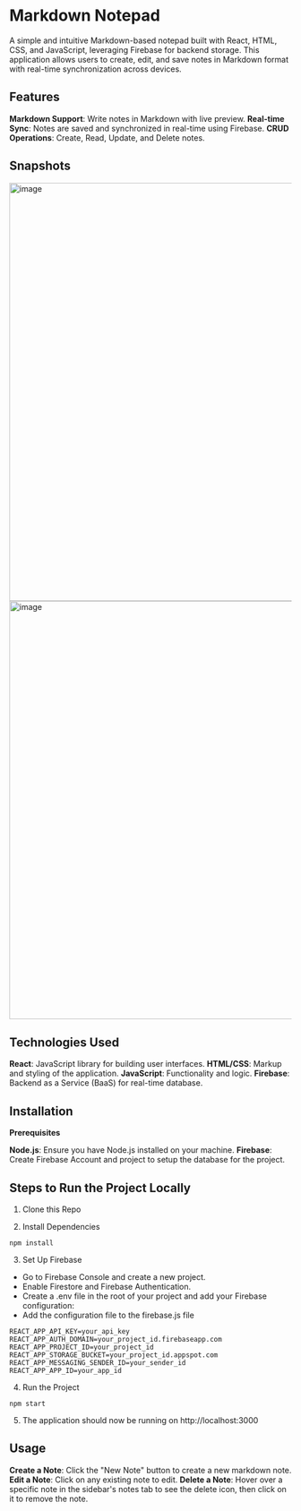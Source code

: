 # Markdown Notepad

A simple and intuitive Markdown-based notepad built with React, HTML, CSS, and JavaScript, leveraging Firebase for backend storage. This application allows users to create, edit, and save notes in Markdown format with real-time synchronization across devices.

## Features

**Markdown Support**: Write notes in Markdown with live preview.
**Real-time Sync**: Notes are saved and synchronized in real-time using Firebase.
**CRUD Operations**: Create, Read, Update, and Delete notes.

## Snapshots

<img width="747" alt="image" src="https://github.com/user-attachments/assets/90a33028-f9be-40eb-8988-07f70e453322">

<img width="747" alt="image" src="https://github.com/user-attachments/assets/2ac0858e-7565-494c-b80c-a92ec8eac60c">

## Technologies Used

**React**: JavaScript library for building user interfaces.
**HTML/CSS**: Markup and styling of the application.
**JavaScript**: Functionality and logic.
**Firebase**: Backend as a Service (BaaS) for real-time database.

## Installation

**Prerequisites**

**Node.js**: Ensure you have Node.js installed on your machine.
**Firebase**: Create Firebase Account and project to setup the database for the project.

## Steps to Run the Project Locally

1. Clone this Repo

2. Install Dependencies
```
npm install
```
3. Set Up Firebase

- Go to Firebase Console and create a new project.
- Enable Firestore and Firebase Authentication.
- Create a .env file in the root of your project and add your Firebase configuration:
- Add the configuration file to the firebase.js file
  
```
REACT_APP_API_KEY=your_api_key
REACT_APP_AUTH_DOMAIN=your_project_id.firebaseapp.com
REACT_APP_PROJECT_ID=your_project_id
REACT_APP_STORAGE_BUCKET=your_project_id.appspot.com
REACT_APP_MESSAGING_SENDER_ID=your_sender_id
REACT_APP_APP_ID=your_app_id
```
4. Run the Project
```
npm start
```
5. The application should now be running on http://localhost:3000

## Usage

**Create a Note**: Click the "New Note" button to create a new markdown note.
**Edit a Note**: Click on any existing note to edit.
**Delete a Note**: Hover over a specific note in the sidebar's notes tab to see the delete icon, then click on it to remove the note.
